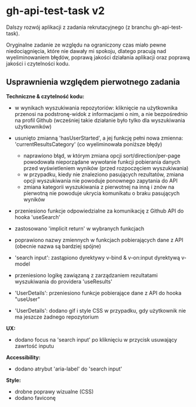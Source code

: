 # gh-api-test-task v2

Dalszy rozwój aplikacji z zadania rekrutacyjnego (z branchu gh-api-test-task).

Oryginalne zadanie ze względu na ograniczony czas miało pewne niedociągnięcia, które nie dawały mi spokoju, dlatego pracują nad wyeliminowaniem błędów, poprawą jakości działania aplikacji oraz poprawą jakości i czytelności kodu.


## Usprawnienia względem pierwotnego zadania

**Techniczne & czytelność kodu:**
- w wynikach wyszukiwania repozytoriów: kliknięcie na użytkownika przenosi na podstronę-widok z informacjami o nim, a nie bezpośrednio na profil Github (wcześniej takie działanie było tylko dla wyszukiwania użytkowników)
- usunięto zmianną 'hasUserStarted', a jej funkcję pełni nowa zmienna: 'currentResultsCategory' (co wyeliminowała poniższe błędy)
	- naprawiono błąd, w którym zmiana opcji sort/direction/per-page powodowała nieporządane wywołanie funkcji pobierania danych przed wyświetleniem wyników (przed rozpoczęciem wyszukiwania)
	- w przypadku, kiedy nie znaleziono pasujących rezultatów, zmiana opcji wyszukiwania nie powoduje ponownego zapytania do API
	- zmiana kategorii wyszukiwania z pierwotnej na inną i znów na pierwotną nie powoduje ukrycia komunikatu o braku pasujących wyników

- przeniesiono funkcje odpowiedzialne za komunikację z Github API do hooka 'useSearch'
- zastosowano 'implicit return' w wybranych funkcjach
- poprawiono nazwy zmiennych w funkcjach pobierających dane z API (obecnie nazwa są bardziej spójne)
- 'search input': zastąpiono dyrektywy v-bind & v-on:input dyrektywą v-model
- przeniesiono logikę zawiązaną z zarządzaniem rezultatami wyszukiwania do providera 'useResults'
- 'UserDetails': przeniesiono funkcje pobierające dane z API do hooka "useUser"
- 'UserDetails': dodano gif i style CSS w przypadku, gdy użytkownik nie ma jeszcze żadnego repozytorium

**UX:**
- dodano focus na 'search input' po kliknięciu w przycisk usuwający zawrtość inputu


**Accessibility:**
- dodano atrybut 'aria-label' do 'search input'


**Style:**
- drobne poprawy wizualne (CSS)
- dodano faviconę


<!-- ## Project Setup

```sh
npm install
```

### Compile and Hot-Reload for Development

```sh
npm run dev
```

### Type-Check, Compile and Minify for Production

```sh
npm run build
``` -->
